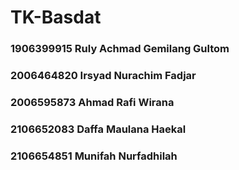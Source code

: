 # TK-Basdat

### 1906399915 Ruly Achmad Gemilang Gultom
### 2006464820 Irsyad Nurachim Fadjar
### 2006595873 Ahmad Rafi Wirana
### 2106652083 Daffa Maulana Haekal
### 2106654851 Munifah Nurfadhilah

